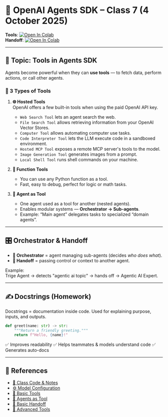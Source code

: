 # 🤖 OpenAI Agents SDK – Class 7 (4 October 2025)

**Tools**: [![Open In Colab](https://colab.research.google.com/assets/colab-badge.svg "Open In Colab")](https://colab.research.google.com/drive/1sJt3aTk6Xnd-R0WgfzrzdAE8vFinEflS?usp=sharing)  
**Handoff**: [![Open In Colab](https://colab.research.google.com/assets/colab-badge.svg "Open In Colab")](https://colab.research.google.com/drive/1PB_k03WMAxpVykyknAMtXhpv1QFU8uoj?usp=sharing)

---

## 🚀 Topic: Tools in Agents SDK

Agents become powerful when they can **use tools** — to fetch data, perform actions, or call other agents.

### 🔧 3 Types of Tools

1. **🌐 Hosted Tools**  
   OpenAI offers a few built-in tools when using the paid OpenAI API key.
   - `Web Search Tool` lets an agent search the web.
   - `File Search Tool` allows retrieving information from your OpenAI Vector Stores.
   - `Computer Tool` allows automating computer use tasks.
   - `Code Interpreter Tool` lets the LLM execute code in a sandboxed environment.
   - `Hosted MCP Tool` exposes a remote MCP server's tools to the model.
   - `Image Generation Tool` generates images from a prompt.
   - `Local Shell Tool` runs shell commands on your machine.

2. **🧩 Function Tools**  
   - You can use any Python function as a tool.  
   - Fast, easy to debug, perfect for logic or math tasks.

3. **🤖 Agent as Tool**  
   - One agent used as a tool for another (nested agents).  
   - Enables modular systems — **Orchestrator → Sub-agents**.  
   - Example: “Main agent” delegates tasks to specialized “domain agents”.

---

## 🎛️ Orchestrator & Handoff

- **🧠 Orchestrator** = agent managing sub-agents (decides *who does what*).  
- **🔁 Handoff** = passing control or context to another agent.  

Example:  
Trige Agent → detects "agentic ai topic" → hands off → Agentic AI Expert.

---

## ✍️ Docstrings (Homework)

Docstrings = documentation inside code.
Used for explaining purpose, inputs, and outputs.

```python
def greet(name: str) -> str:
    """Return a friendly greeting."""
    return f"Hello, {name}!"
```

✅ Improves readability
✅ Helps teammates & models understand code
✅ Generates auto-docs

---

## 🔗 References

* [📗 Class Code & Notes](https://github.com/panaversity/learn-agentic-ai/tree/main/01_ai_agents_first/05_model_configuration)
* [⚙️ Model Configuration](https://github.com/panaversity/learn-agentic-ai/tree/main/01_ai_agents_first/05_model_configuration)
* [🧰 Basic Tools](https://github.com/panaversity/learn-agentic-ai/tree/main/01_ai_agents_first/06_basic_tools)
* [🤝 Agents as Tool](https://github.com/panaversity/learn-agentic-ai/tree/main/01_ai_agents_first/13_agents_as_tool)
* [🔄 Basic Handoff](https://github.com/panaversity/learn-agentic-ai/tree/main/01_ai_agents_first/14_basic_handsoff)
* [🧠 Advanced Tools](https://github.com/panaversity/learn-agentic-ai/tree/main/01_ai_agents_first/15_advanced_tools)


